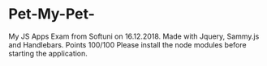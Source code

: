 # Pet-My-Pet-
My JS Apps Exam from Softuni on 16.12.2018. Made with Jquery, Sammy.js and Handlebars. Points 100/100
Please install the node modules before starting the application.
